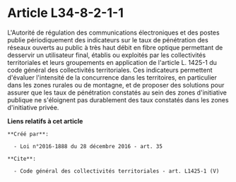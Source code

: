 # Article L34-8-2-1-1

L'Autorité de régulation des communications électroniques et des postes publie périodiquement des indicateurs sur le taux de
pénétration des réseaux ouverts au public à très haut débit en fibre optique permettant de desservir un utilisateur final,
établis ou exploités par les collectivités territoriales et leurs groupements en application de l'article L. 1425-1 du code
général des collectivités territoriales. Ces indicateurs permettent d'évaluer l'intensité de la concurrence dans les
territoires, en particulier dans les zones rurales ou de montagne, et de proposer des solutions pour assurer que les taux de
pénétration constatés au sein des zones d'initiative publique ne s'éloignent pas durablement des taux constatés dans les
zones d'initiative privée.

**Liens relatifs à cet article**

	**Créé par**:

	  - Loi n°2016-1888 du 28 décembre 2016 - art. 35

	**Cite**:

	  - Code général des collectivités territoriales - art. L1425-1 (V)
